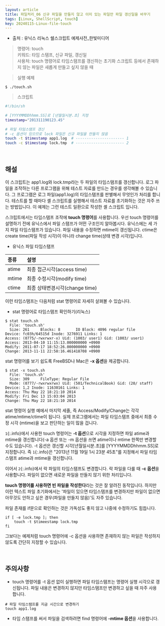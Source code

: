 ```yaml
---
layout: article
title: 파일처리_06 신규 파일을 만들지 않고 이미 있는 파일만 파일 갱신일을 바꾸기
tags: [Linux, ShellScript, touch]
key: 20240115-Linux-file-touch
---
```


- 출처 : 유닉스 리눅스 쉘스크립트 예제사전_한빛미디어

> 명령어: touch  
> 키워드: 타임 스탬프, 신규 파일, 갱신일  
> 사용처: touch 명령어로 타임스탬프를 갱신하는 초기화 스크립트 등에서 존재하지 않는 파일은 새롭게 만들고 싶지 않을 때



> 실행 예제  

```
$ ./touch.sh
```

> 스크립트

```bash
#!/bin/sh
 
# [YYYYMMDDhhmm.SS]로 [년월일시분.초] 지정
timestamp="201311190123.45"
 
# 파일 타임스탬프 갱신
# -c 옵션이 있으므로 lock 파일은 신규 파일을 만들지 않음
touch -t $timestamp app1.log  # ---------------------- 1
touch -c $timestamp lock.tmp  # ---------------------- 2
```

&nbsp;
&nbsp;

## **해설** 

이 스크립트는 app1.log와 lock.tmp라는 두 파일의 타임스탬프를 갱신합니다. 로그 파일을 조작하는 다른 프로그램을 위해 테스트 자료를 만드는 경우를 생각해볼 수 있습니다. 그 프로그램은 로그 파일(app1.log)의 타임스탬프를 판별해서 무엇인가 처리를 합니다. 테스트를 할 때마다 셸 스크립트를 실행해서 테스트 자료를 초기화하는 것은 자주 쓰는 방법입니다. 이 예제는 그런 테스트 일환으로 작성한 셸 스크립트 입니다.

스크립트에서는 타임스탬프 조작에 **touch 명령어**를 사용합니다. 우선 touch 명령어를 설명하기 전에 유닉스에서 파일 스탬프가 어떤 구조인지 알아봅시다. 유닉스에는 세 가지 파일 타임스탬프가 있습니다. 파일 내용을 수정하면 mtime이 갱신됩니다. ctime은 create time(파일 작성 시각)이 아니라 change time(상태 변경 시각)입니다.

- 유닉스 파일 타임스탬프

|종류|설명|
|:---|:---|
|atime|최종 접근시각(access time)|
|mtime|최종 수정시각(modify time)|
|ctime|최종 상태변경시각(change time)|

이런 타임스탬프는 다음처럼 stat 명령어로 자세히 살펴볼 수 있습니다.

- stat 명령어로 타임스탬프 확인하기(리눅스)

```
$ stat touch.sh
  File: 'touch.sh'
  Size: 261		Blocks: 8		IO Block: 4096 regular file
Device: fc03h/64515d Inode: 3276911 Links: 1
Access: (0775/-rwxrwxr-x) Uid: (1003/ user1) Gid: (1003/ user1)
Access: 2013-04-10 11:15:13.000000000 +0900
Modify: 2011-07-17 18:52:26.000000000 +0900
Change: 2013-11-11 22:58:16.461418708 +0900
```

stat 명령어를 보기 쉽도록 FreeBSD나 Mac은 **-x 옵션**을 제공합니다.

```
$ stat -x touch.sh
  File: 'touch.sh'
  Size: 309		FileType: Regular File
  Mode: (0777/-rwxrwxrwx) Uid: (501/TechnicalBook) Gid: (20/ staff)
Device: 1,2 Inode: 11630161 Links: 1
Access: Thu May 22 18:21:10 2014
Modify: Fri Dec 13 15:03:04 2013
Change: Thu May 22 18:21:10 2014
```

stat 명령어 실행 예에서 마지막 세줄, 즉 Access/Modify/Change는 각각 atime/mtime/ctime이 됩니다. 실제 프로그램에서는 파일 타임스탬프 중에서 최종 수정 시각 (mtime)을 보고 판단하는 일이 많을 겁니다.

`1`{:.info}에서 사용한 touch 명령어는 **-t 옵션**으로 시각을 지정하면 파일 atime과 mtime을 갱신합니다(-a 옵션 또는 -m 옵션을 쓰면 atime이나 mtime 한쪽만 변경할 수도 있습니다). -t 옵션은 갱신할 시각[년월일시분.초]를 [YYYYMMDDhhmm.SS]로 지정합니다. 즉 `1`{:.info}은 "2013년 11월 19일 1시 23분 45초"를 지정해서 파일 타임스탬프 atime과 mtime을 갱신합니다.

이어서 `2`{:.info}에서 락 파일의 타임스탬프도 변경합니다. 락 파일을 다룰 때 **-c 옵션**을 사용합니다. 파일이 없으면 새로운 파일을 만들지 않기 위한 처리입니다.

**touch 명령어를 사용하면 빈 파일을 작성한다**라는 것은 잘 알려진 동작입니다. 하지만 이런 텍스트 파일 초기화에서는 '파일이 있으면 타임스탬프를 변경하지만 파일이 없으면 아무것도 안하고 싶은 경우(파일을 만들지 않음)'도 자주 있습니다.

파일 존재를 if문으로 확인하는 것은 가독성도 좋지 않고 나중에 수정하기도 힘듭니다.

```
if [ -e lock.tmp ]; then
    touch -t $timeestamp lock.tmp
fi
```

그보다는 예제처럼 touch 명령어에 -c 옵션을 사용하면 존재하지 않는 파일은 작성하지 않도록 간단히 지정할 수 있습니다.

&nbsp;
&nbsp;

## **주의사항**

- touch 명령어를 -t 옵션 없이 실행하면 파일 타임스탬프는 명령어 실행 시각으로 갱신됩니다. 파일 내용은 변경하지 않지만 타임스탬프만 변경하고 싶을 때 자주 사용합니다.
```
# 파일 타임스탬프를 지금 시간으로 변경하기
touch app1.log
```

- 타임 스탬프를 써서 파일을 검색하려면 find 명령어에 **-mtime 옵션**을 사용합니다.
